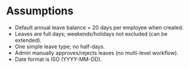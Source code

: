 # Assumptions
- Default annual leave balance = 20 days per employee when created.
- Leaves are full days; weekends/holidays not excluded (can be extended).
- One simple leave type; no half-days.
- Admin manually approves/rejects leaves (no multi-level workflow).
- Date format is ISO (YYYY-MM-DD).
